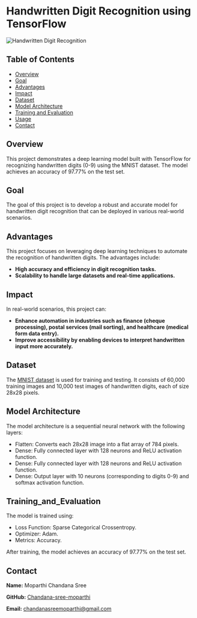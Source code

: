 # Handwritten Digit Recognition using TensorFlow

![Handwritten Digit Recognition](https://miro.medium.com/v2/resize:fit:372/1*AO2rIhzRYzFVQlFLx9DM9A.png)

## Table of Contents
- [Overview](#overview)
- [Goal](#Goal)
- [Advantages](#Advantages)
- [Impact](Impact)
- [Dataset](#dataset)
- [Model Architecture](#model-architecture)
- [Training and Evaluation](#Training_and_Evaluation)
- [Usage](#usage)
- [Contact](#contact)

## Overview
This project demonstrates a deep learning model built with TensorFlow for recognizing handwritten digits (0-9) using the MNIST dataset. The model achieves an accuracy of 97.77% on the test set.

## Goal
The goal of this project is to develop a robust and accurate model for handwritten digit recognition that can be deployed in various real-world scenarios.

## Advantages
This project focuses on leveraging deep learning techniques to automate the recognition of handwritten digits. 
The advantages include:
- **High accuracy and efficiency in digit recognition tasks.**
- **Scalability to handle large datasets and real-time applications.**

## Impact
In real-world scenarios, this project can:
- **Enhance automation in industries such as finance (cheque processing), postal services (mail sorting), and healthcare (medical form data entry).**
- **Improve accessibility by enabling devices to interpret handwritten input more accurately.**

## Dataset
The [MNIST dataset](https://www.kaggle.com/datasets/hojjatk/mnist-dataset) is used for training and testing. 
It consists of 60,000 training images and 10,000 test images of handwritten digits, each of size 28x28 pixels.

## Model Architecture
The model architecture is a sequential neural network with the following layers:
- Flatten: Converts each 28x28 image into a flat array of 784 pixels.
- Dense: Fully connected layer with 128 neurons and ReLU activation function.
- Dense: Fully connected layer with 128 neurons and ReLU activation function.
- Dense: Output layer with 10 neurons (corresponding to digits 0-9) and softmax activation function.

## Training_and_Evaluation
The model is trained using:
- Loss Function: Sparse Categorical Crossentropy.
- Optimizer: Adam.
- Metrics: Accuracy.

After training, the model achieves an accuracy of 97.77% on the test set.

 ## Contact
 **Name:** Moparthi Chandana Sree

 **GitHub:** [Chandana-sree-moparthi](https://github.com/Chandana-sree-moparthi)
 
 **Email:** chandanasreemoparthi@gmail.com
